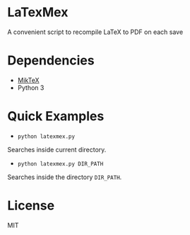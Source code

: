 # LaTexMex
A convenient script to recompile LaTeX to PDF on each save

# Dependencies
- [MikTeX](https://miktex.org/download)
- Python 3

# Quick Examples
- `python latexmex.py`

Searches inside current directory.

- `python latexmex.py DIR_PATH`

Searches inside the directory `DIR_PATH`.

# License
MIT
